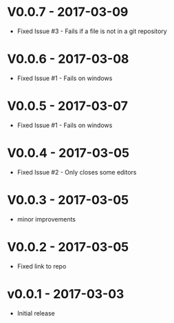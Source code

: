 # V0.0.7 - 2017-03-09
- Fixed Issue #3 - Fails if a file is not in a git repository

# V0.0.6 - 2017-03-08
- Fixed Issue #1 - Fails on windows

# V0.0.5 - 2017-03-07
- Fixed Issue #1 - Fails on windows

# V0.0.4 - 2017-03-05
- Fixed Issue #2 - Only closes some editors

# V0.0.3 - 2017-03-05
- minor improvements

# V0.0.2 - 2017-03-05
- Fixed link to repo

# v0.0.1 - 2017-03-03
- Initial release
